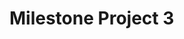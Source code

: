 # Milestone Project 3

<!--

TODO List:
Add - Test out mobile view
Add - search page with results and stuff
Add - Category exploring page where recipes are grouped by cuisine or time
Add - Link to forgotten password form
Fix - fitimage sometimes needs to be reloaded for it to work correctly, find out why it does not load the first time (probably something to do with callbacks)


DONE List:
Fix - Stop the user voting on a recipe multiple times, that's just not fair
Add - Coming soon popups to some things that are not working
Fix - Change the mongodb to use the new fresh database and add a bunch of sample recipes to the database
Fix - Comments on the home page all open when one button is clicked, generally having multiple recipe cards needs to be fixed on the home page

User Stories
As a user I would like:

to add my recipes to my collection
to add other users recipes to my collection
to view other users recipes
to comment on other users recipes
to vote on other users recipes
to sort recipes by different users
to sort recipes by different cuisine
to sort recipes by different ingredient
to sort recipes by different meal type
to view recipes step by step while cooking
to give feedback to the website to help improve the experience



Design Resourse
https://www.furtherfood.com/submitrecipe/
https://www.bbcgoodfood.com/
https://tastesbetterfromscratch.com
https://www.allrecipes.com
https://www.facebook.com/
https://www.thingiverse.com/
https://www.instructables.com/
https://www.nexusmods.com/mods/


Documentation and Tutorials
https://www.w3schools.com/
https://getbootstrap.com/docs/4.3/
https://fontawesome.com/
https://docs.mongodb.com/
https://select2.org/
https://flask-pymongo.readthedocs.io/en/latest/
https://api.jquery.com/
https://developers.google.com/custom-search/docs/element
https://developers.google.com/custom-search/v1/introduction
http://api.mongodb.com/python/current/tutorial.html
http://flask.pocoo.org/docs/1.0/tutorial/
http://flask.pocoo.org/docs/0.12/patterns/flashing/
https://pythonise.com/feed/flask/flask-message-flashing
https://pythonprogramming.net/jquery-flask-tutorial/
https://www.sitesell.com/blog/2017/02/recipe-schema.htmlkno
https://www.w3schools.com/css/css_tooltip.asp
https://devinpractice.com/2019/03/25/flask-mongodb-tutorial/
https://www.tutorialspoint.com/flask/flask_sessions.htm
http://flask.pocoo.org/snippets/54/
https://medium.com/@egealpay1/flask-user-authentication-1eda0af6016c
https://stackoverflow.com/questions/1860482/when-do-you-choose-to-load-your-javascript-at-the-bottom-of-the-page-instead-of
https://overiq.com/flask-101/authentication-in-flask/
https://pythonspot.com/login-authentication-with-flask/
https://infinidum.com/2018/08/18/making-a-simple-login-system-with-flask-login/
https://stackoverflow.com/questions/36835615/difference-between-input-group-and-form-group
https://github.com/CoreyMSchafer/code_snippets/tree/master/Python/Flask_Blog
https://infinite-scroll.com/api.html
https://flask.palletsprojects.com/en/1.1.x/security/
https://www.idiotinside.com/2015/05/10/python-auto-generate-requirements-txt/
https://security.openstack.org/guidelines/dg_cross-site-scripting-xss.html
https://medium.com/@abderrahman.hamila/what-sanitize-mean-and-why-sanitize-in-code-data-5c68c9f76164
https://medium.com/@smirnov.am/securing-flask-web-applications-f877e374b427
https://stackoverflow.com/questions/43925397/what-is-the-best-way-to-sanitize-inputs-with-flask-and-when-using-mongodb
https://pythonhosted.org/Flask-Mail/
https://stackoverflow.com/questions/43728500/python-flask-e-mail-form-example



Libraries
https://github.com/ttskch/select2-bootstrap4-theme
https://github.com/select2/select2-bootstrap-theme
https://github.com/metafizzy/infinite-scroll


Code Snippets
https://stackoverflow.com/questions/7271482/getting-a-list-of-values-from-a-list-of-dicts
https://www.codeproject.com/Questions/1185082/How-to-create-input-field-with-a-button-click
http://jsfiddle.net/omugbdm1/3/
https://stackoverflow.com/questions/7020659/submit-form-using-a-button-outside-the-form-tag
https://ux.stackexchange.com/questions/58302/error-message-for-invalid-username
https://stackoverflow.com/questions/3736553/how-to-execute-function-after-image-is-loaded-into-a-div-with-jquery
https://stackoverflow.com/questions/51404129/how-to-access-external-javascript-files-through-jinjaflask/51405432
https://stackoverflow.com/questions/11178426/how-can-i-pass-data-from-flask-to-javascript-in-a-template/42158426
https://stackoverflow.com/questions/16310918/css-scale-and-square-center-crop-image
https://coderwall.com/p/ijrrpa/flask-flash-messages-as-bootstrap-alert
https://webdesign.tutsplus.com/tutorials/a-simple-javascript-technique-for-filling-star-ratings--cms-29450
https://codepen.io/jexordexan/pen/yyYEJa
https://github.com/philsturgeon/codeigniter-template/blob/master/user_guide/changelog.html
https://stackoverflow.com/questions/18775074/recreate-3-column-facebook-style-parcial-scrolling-then-fixed-position-css
https://stackoverflow.com/questions/3666953/showing-git-branch-structure
https://git-scm.com/book/en/v2/Git-Branching-Basic-Branching-and-Merging
https://git-scm.com/book/en/v1/Git-Tools-Stashing
https://medium.com/datadriveninvestor/git-rebase-vs-merge-cc5199edd77c
https://stackoverflow.com/questions/5340724/get-changes-from-master-into-branch-in-git

Conventions and Style Guides
https://stackoverflow.com/questions/3736553/how-to-execute-function-after-image-is-loaded-into-a-div-with-jquery
https://google.github.io/styleguide/htmlcssguide.html#ID_and_Class_Name_Delimiters
https://www.webfx.com/blog/web-design/20-html-best-practices-you-should-follow/
https://code.tutsplus.com/tutorials/30-css-best-practices-for-beginners--net-6741
https://code.tutsplus.com/tutorials/24-javascript-best-practices-for-beginners--net-5399
https://gist.github.com/sloria/7001839
https://keepachangelog.com/en/1.0.0/
https://moz.com/blog/the-ultimate-guide-to-the-google-search-parameters
https://uxdesign.cc/death-to-complexity-how-we-simplified-advanced-search-a9ab2940acf0
https://dribbble.com/tags/advanced_search
https://uxplanet.org/how-to-improve-advanced-search-ux-450df698004c
https://stackoverflow.com/questions/6028211/what-is-the-standard-naming-convention-for-html-css-ids-and-classes

Icon Credits
<div>Icons made by <a href="https://www.freepik.com/" title="Freepik">Freepik</a> from <a href="https://www.flaticon.com/"              title="Flaticon">www.flaticon.com</a> is licensed by <a href="http://creativecommons.org/licenses/by/3.0/"              title="Creative Commons BY 3.0" target="_blank">CC 3.0 BY</a></div>
<div>Icons made by <a href="https://www.freepik.com/" title="Freepik">Freepik</a> from <a href="https://www.flaticon.com/"              title="Flaticon">www.flaticon.com</a> is licensed by <a href="http://creativecommons.org/licenses/by/3.0/"              title="Creative Commons BY 3.0" target="_blank">CC 3.0 BY</a></div>
<div>Icons made by <a href="https://www.freepik.com/" title="Freepik">Freepik</a> from <a href="https://www.flaticon.com/"              title="Flaticon">www.flaticon.com</a> is licensed by <a href="http://creativecommons.org/licenses/by/3.0/"              title="Creative Commons BY 3.0" target="_blank">CC 3.0 BY</a></div>




Just to recap quickly:

1. Finish user profile
2. Create a template for an individual recipe
3. Create homepage to list all recipes w/ links to individual recipe page for each
4. On user profile page add edit/delete button for each recipe, and possibly on individual recipe page if user owns that recipe
5. Write delete route/function -> @app.route('/delete/<recipe_id>/)
6. Write update route/function -> @app.route('/update/<recipe_id>/')
7. Create update recipe template w/ pre-filled form for user to update recipe, or add ability to edit inline on the user profile/recipe page and POST to the URL with javascript

-->